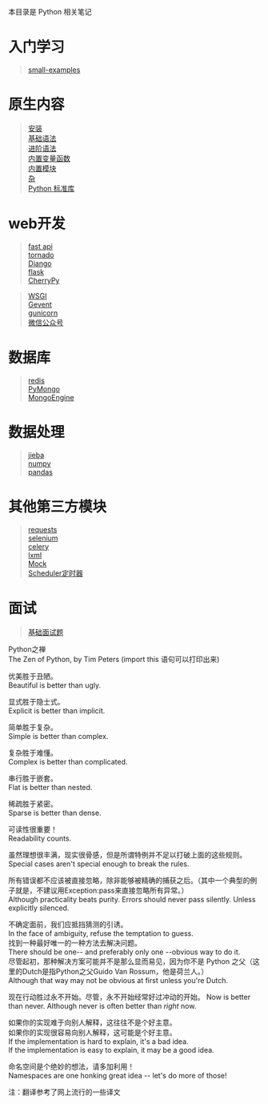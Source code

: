 本目录是 Python 相关笔记

# 入门学习
>[small-examples](./入门小范例/README.md)

# 原生内容
> [安装](./0.安装/)  
> [基础语法](./1.基础语法/)  
> [进阶语法](./2.进阶语法/)  
> [内置变量函数](./3.内置变量函数/)  
> [内置模块](./4.内置模块/)  
> [杂](./6.杂/)  
> [Python 标准库](https://docs.python.org/zh-cn/3.7/library/index.html)  

# web开发
> [fast api](./Web/fast_api/)  
> [tornado](./Web/tornado/)  
> [Django](./Web/Django/)  
> [flask](./Web/flask/)  
> [CherryPy](./Web/CherryPy/)  

> [WSGI](./Web/WSGI.md)  
> [Gevent](./Web/gevent/)  
> [gunicorn](./Web/gunicorn/)  
> [微信公众号](./Web/微信公众号/)  

# 数据库
> [redis](数据库/redis.py)  
> [PyMongo](数据库/MongoDB-pymongo.py)  
> [MongoEngine](数据库/MongoDB-mongoengine.py)

# 数据处理
> [jieba](数据处理/jieba.md)  
> [numpy](数据处理/numpy/)  
> [pandas](数据处理/pandas.md)  

# 其他第三方模块
> [requests](./5.第三方模块/requests.md)  
> [selenium](./5.第三方模块/selenium.md)  
> [celery](./5.第三方模块/celery.py)  
> [lxml](./5.第三方模块/lxml-xpath.md)  
> [Mock](./5.第三方模块/5.6.mock.py)  
> [Scheduler定时器](./5.第三方模块/5.4.Scheduler定时器.py)  

# 面试
> [基础面试题](./Python面试宝典-基础篇.md)


Python之禅  
The Zen of Python, by Tim Peters
(import this 语句可以打印出来)

优美胜于丑陋。  
Beautiful is better than ugly.  

显式胜于隐士式。  
Explicit is better than implicit.  

简单胜于复杂。  
Simple is better than complex.  

复杂胜于难懂。  
Complex is better than complicated.

串行胜于嵌套。  
Flat is better than nested.  

稀疏胜于紧密。  
Sparse is better than dense.

可读性很重要！  
Readability counts.

虽然理想很丰满，现实很骨感，但是所谓特例并不足以打破上面的这些规则。   
Special cases aren't special enough to break the rules.

所有错误都不应该被直接忽略，除非能够被精确的捕获之后。（其中一个典型的例子就是，不建议用Exception:pass来直接忽略所有异常。）  
Although practicality beats purity.
Errors should never pass silently.
Unless explicitly silenced.

不确定面前，我们应抵挡猜测的引诱。  
In the face of ambiguity, refuse the temptation to guess.  
找到一种最好唯一的一种方法去解决问题。  
There should be one-- and preferably only one --obvious way to do it.  
尽管起初，那种解决方案可能并不是那么显而易见，因为你不是 Python 之父（这里的Dutch是指Python之父Guido Van Rossum，他是荷兰人。）  
Although that way may not be obvious at first unless you're Dutch.  

现在行动胜过永不开始。尽管，永不开始经常好过冲动的开始。
Now is better than never.
Although never is often better than *right* now.

如果你的实现难于向别人解释，这往往不是个好主意。  
如果你的实现很容易向别人解释，这可能是个好主意。  
If the implementation is hard to explain, it's a bad idea.  
If the implementation is easy to explain, it may be a good idea.  

命名空间是个绝妙的想法，请多加利用！  
Namespaces are one honking great idea -- let's do more of those!  

注：翻译参考了网上流行的一些译文

